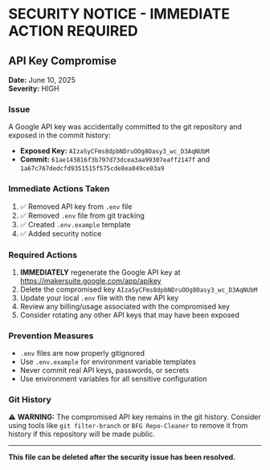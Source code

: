 # SECURITY NOTICE - IMMEDIATE ACTION REQUIRED

## API Key Compromise

**Date:** June 10, 2025  
**Severity:** HIGH  

### Issue
A Google API key was accidentally committed to the git repository and exposed in the commit history:
- **Exposed Key:** `AIzaSyCFms8dpbNDruOOg8Oasy3_wc_D3AqNUbM`
- **Commit:** `61ae143816f3b797d73dcea3aa99307eaff2147f` and `1a67c767dedcfd9351515f575cde8ea049ce03a9`

### Immediate Actions Taken
1. ✅ Removed API key from `.env` file
2. ✅ Removed `.env` file from git tracking
3. ✅ Created `.env.example` template
4. ✅ Added security notice

### Required Actions
1. **IMMEDIATELY** regenerate the Google API key at https://makersuite.google.com/app/apikey
2. Delete the compromised key `AIzaSyCFms8dpbNDruOOg8Oasy3_wc_D3AqNUbM` 
3. Update your local `.env` file with the new API key
4. Review any billing/usage associated with the compromised key
5. Consider rotating any other API keys that may have been exposed

### Prevention Measures
- `.env` files are now properly gitignored
- Use `.env.example` for environment variable templates
- Never commit real API keys, passwords, or secrets
- Use environment variables for all sensitive configuration

### Git History
⚠️ **WARNING:** The compromised API key remains in the git history. Consider using tools like `git filter-branch` or `BFG Repo-Cleaner` to remove it from history if this repository will be made public.

---
**This file can be deleted after the security issue has been resolved.**